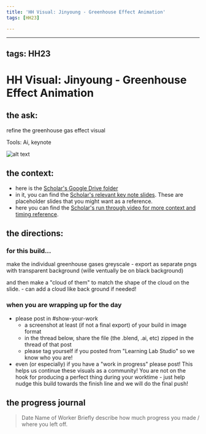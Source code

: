 ```yaml
---
title: 'HH Visual: Jinyoung - Greenhouse Effect Animation'
tags: [HH23]

---
```


---
tags: HH23
---

# HH Visual: Jinyoung - Greenhouse Effect Animation
## the ask:
refine the greenhouse gas effect visual

Tools: 
Ai, keynote

![alt text](https://files.slack.com/files-pri/T0HTW3H0V-F04V037SE7Q/image.png?pub_secret=bd153dedf2)

## the context:
* here is the [Scholar's Google Drive folder](https://drive.google.com/drive/folders/1YqVPSJ2cP1y2ZTgnqwpJXVJgqArWTgoe)
* in it, you can find the [Scholar's relevant key note slides](https://drive.google.com/drive/folders/1N64lu5RepJ45gMCzE5OdPci3TM4HWfsq). These are placeholder slides that you might want as a reference.
* here you can find the [Scholar's run through video for more context and timing reference](https://drive.google.com/file/d/1q0UZ4dVez1swlUpIw3XYeKKmxRMkvZpo/view?usp=sharing).


## the directions:
### for this build...
make the individual greenhouse gases greyscale - export as separate pngs with transparent background (wille ventually be on black background)

and then make a "cloud of them" to match the shape of the cloud on the slide. - can add a cloud like back ground if needed!

### when you are wrapping up for the day
* please post in #show-your-work
    * a screenshot at least (if not a final export) of your build in image format
    * in the thread below, share the file (the .blend, .ai, etc) zipped in the thread of that post
    * please tag yourself if you posted from "Learning Lab Studio" so we know who you are!
* even (or especially) if you have a "work in progress" please post! This helps us continue these visuals as a community! You are not on the hook for producing a perfect thing during your worktime - just help nudge this build towards the finish line and we will do the final push!


## the progress journal
> Date
> Name of Worker
> Briefly describe how much progress you made / where you left off.







